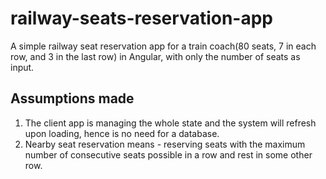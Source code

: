 # railway-seats-reservation-app

A simple railway seat reservation app for a train coach(80 seats, 7 in each row, and 3 in the last row) in Angular, with only the number of seats as input.

## Assumptions made

1. The client app is managing the whole state and the system will refresh upon loading, hence is no need for a database.
2. Nearby seat reservation means - reserving seats with the maximum number of consecutive seats possible in a row and rest in some other row.
